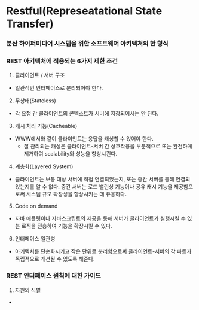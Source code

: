 # Restful(Represeatational State Transfer)
### 분산 하이퍼미디어 시스템을 위한 소프트웨어 아키텍처의 한 형식
  
  
### REST 아키텍처에 적용되는 6가지 제한 조건
 1. 클라이언트 / 서버 구조
  - 일관적인 인터페이스로 분리되어야 한다.
 2. 무상태(Stateless)
  - 각 요청 간 클라이언트의 콘텍스트가 서버에 저장되어서는 안 된다.
 3. 캐시 처리 가능(Cacheable)
  - WWW에서와 같이 클라이언트는 응답을 캐싱할 수 있어야 한다.
    - 잘 관리되는 캐싱은 클라이언트-서버 간 상호작용을 부분적으로 또는 완전하게 제거하여 scalability와 성능을 향상시킨다.
 4. 계층화(Layered System)
  - 클라이언트는 보통 대상 서버에 직접 연결되었는지, 또는 중간 서버를 통해 연결되었는지를 알 수 없다. 
   중간 서버는 로드 밸런싱 기능이나 공유 캐시 기능을 제공함으로써 시스템 규모 확장성을 향상시키는 데 유용하다.
 5. Code on demand
  - 자바 애플릿이나 자바스크립트의 제공을 통해 서버가 클라이언트가 실행시킬 수 있는 로직을 전송하여 기능을 확장시킬 수 있다.
 6. 인터페이스 일관성
  - 아키텍처를 단순화시키고 작은 단위로 분리함으로써 클라이언트-서버의 각 파트가 독립적으로 개선될 수 있도록 해준다.

### REST 인터페이스 원칙에 대한 가이드
 1. 자원의 식별
   - 
